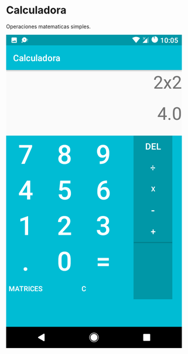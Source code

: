 # Calculadora
 Operaciones matematicas simples.

![Calculadora_Android_Beta](https://github.com/ASAZING/Calculadora/blob/master/calculadora.png)


